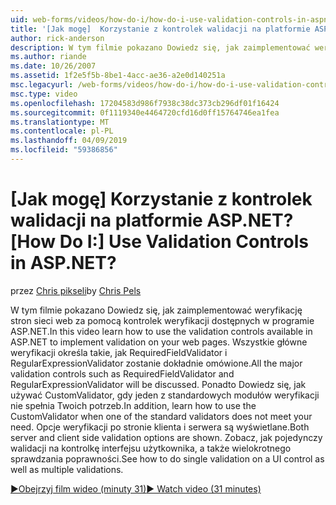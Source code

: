 ```yaml
---
uid: web-forms/videos/how-do-i/how-do-i-use-validation-controls-in-aspnet
title: '[Jak mogę]  Korzystanie z kontrolek walidacji na platformie ASP.NET? | Microsoft Docs'
author: rick-anderson
description: W tym filmie pokazano Dowiedz się, jak zaimplementować weryfikację stron sieci web za pomocą kontrolek weryfikacji dostępnych w programie ASP.NET. Wszystkie główne weryfikacji kontroluje takich...
ms.author: riande
ms.date: 10/26/2007
ms.assetid: 1f2e5f5b-8be1-4acc-ae36-a2e0d140251a
msc.legacyurl: /web-forms/videos/how-do-i/how-do-i-use-validation-controls-in-aspnet
msc.type: video
ms.openlocfilehash: 17204583d986f7938c38dc373cb296df01f16424
ms.sourcegitcommit: 0f1119340e4464720cfd16d0ff15764746ea1fea
ms.translationtype: MT
ms.contentlocale: pl-PL
ms.lasthandoff: 04/09/2019
ms.locfileid: "59386856"
---
```

# <a name="how-do-i--use-validation-controls-in-aspnet"></a><span data-ttu-id="0f6eb-105">[Jak mogę]  Korzystanie z kontrolek walidacji na platformie ASP.NET?</span><span class="sxs-lookup"><span data-stu-id="0f6eb-105">[How Do I:]  Use Validation Controls in ASP.NET?</span></span>

<span data-ttu-id="0f6eb-106">przez [Chris pikseli](https://twitter.com/chrispels)</span><span class="sxs-lookup"><span data-stu-id="0f6eb-106">by [Chris Pels](https://twitter.com/chrispels)</span></span>

<span data-ttu-id="0f6eb-107">W tym filmie pokazano Dowiedz się, jak zaimplementować weryfikację stron sieci web za pomocą kontrolek weryfikacji dostępnych w programie ASP.NET.</span><span class="sxs-lookup"><span data-stu-id="0f6eb-107">In this video learn how to use the validation controls available in ASP.NET to implement validation on your web pages.</span></span> <span data-ttu-id="0f6eb-108">Wszystkie główne weryfikacji określa takie, jak RequiredFieldValidator i RegularExpressionValidator zostanie dokładnie omówione.</span><span class="sxs-lookup"><span data-stu-id="0f6eb-108">All the major validation controls such as RequiredFieldValidator and RegularExpressionValidator will be discussed.</span></span> <span data-ttu-id="0f6eb-109">Ponadto Dowiedz się, jak używać CustomValidator, gdy jeden z standardowych modułów weryfikacji nie spełnia Twoich potrzeb.</span><span class="sxs-lookup"><span data-stu-id="0f6eb-109">In addition, learn how to use the CustomValidator when one of the standard validators does not meet your need.</span></span> <span data-ttu-id="0f6eb-110">Opcje weryfikacji po stronie klienta i serwera są wyświetlane.</span><span class="sxs-lookup"><span data-stu-id="0f6eb-110">Both server and client side validation options are shown.</span></span> <span data-ttu-id="0f6eb-111">Zobacz, jak pojedynczy walidacji na kontrolkę interfejsu użytkownika, a także wielokrotnego sprawdzania poprawności.</span><span class="sxs-lookup"><span data-stu-id="0f6eb-111">See how to do single validation on a UI control as well as multiple validations.</span></span>

[<span data-ttu-id="0f6eb-112">&#9654;Obejrzyj film wideo (minuty 31)</span><span class="sxs-lookup"><span data-stu-id="0f6eb-112">&#9654; Watch video (31 minutes)</span></span>](https://channel9.msdn.com/Blogs/ASP-NET-Site-Videos/how-do-i-use-validation-controls-in-aspnet)
